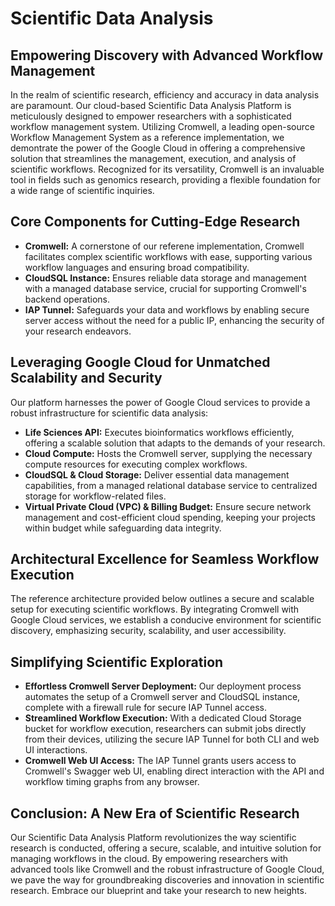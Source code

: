 # Scientific Data Analysis

## Empowering Discovery with Advanced Workflow Management

In the realm of scientific research, efficiency and accuracy in data analysis are paramount. Our cloud-based Scientific Data Analysis Platform is meticulously designed to empower researchers with a sophisticated workflow management system. Utilizing Cromwell, a leading open-source Workflow Management System as a reference implementation, we demontrate the power of the Google Cloud in offering a comprehensive solution that streamlines the management, execution, and analysis of scientific workflows. Recognized for its versatility, Cromwell is an invaluable tool in fields such as genomics research, providing a flexible foundation for a wide range of scientific inquiries.

## Core Components for Cutting-Edge Research

- **Cromwell:** A cornerstone of our referene implementation, Cromwell facilitates complex scientific workflows with ease, supporting various workflow languages and ensuring broad compatibility.
- **CloudSQL Instance:** Ensures reliable data storage and management with a managed database service, crucial for supporting Cromwell's backend operations.
- **IAP Tunnel:** Safeguards your data and workflows by enabling secure server access without the need for a public IP, enhancing the security of your research endeavors.

## Leveraging Google Cloud for Unmatched Scalability and Security

Our platform harnesses the power of Google Cloud services to provide a robust infrastructure for scientific data analysis:

- **Life Sciences API:** Executes bioinformatics workflows efficiently, offering a scalable solution that adapts to the demands of your research.
- **Cloud Compute:** Hosts the Cromwell server, supplying the necessary compute resources for executing complex workflows.
- **CloudSQL & Cloud Storage:** Deliver essential data management capabilities, from a managed relational database service to centralized storage for workflow-related files.
- **Virtual Private Cloud (VPC) & Billing Budget:** Ensure secure network management and cost-efficient cloud spending, keeping your projects within budget while safeguarding data integrity.

## Architectural Excellence for Seamless Workflow Execution

The reference architecture provided below outlines a secure and scalable setup for executing scientific workflows. By integrating Cromwell with Google Cloud services, we establish a conducive environment for scientific discovery, emphasizing security, scalability, and user accessibility.

## Simplifying Scientific Exploration

- **Effortless Cromwell Server Deployment:** Our deployment process automates the setup of a Cromwell server and CloudSQL instance, complete with a firewall rule for secure IAP Tunnel access.
- **Streamlined Workflow Execution:** With a dedicated Cloud Storage bucket for workflow execution, researchers can submit jobs directly from their devices, utilizing the secure IAP Tunnel for both CLI and web UI interactions.
- **Cromwell Web UI Access:** The IAP Tunnel grants users access to Cromwell's Swagger web UI, enabling direct interaction with the API and workflow timing graphs from any browser.

## Conclusion: A New Era of Scientific Research

Our Scientific Data Analysis Platform revolutionizes the way scientific research is conducted, offering a secure, scalable, and intuitive solution for managing workflows in the cloud. By empowering researchers with advanced tools like Cromwell and the robust infrastructure of Google Cloud, we pave the way for groundbreaking discoveries and innovation in scientific research. Embrace our blueprint and take your research to new heights.
